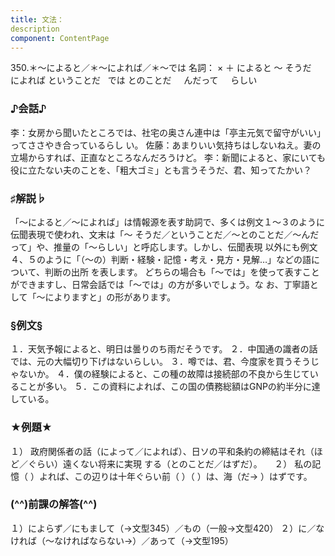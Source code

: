 ```yaml
---
title: 文法：
description
component: ContentPage
---
```



350.＊～によると／＊～によれば／＊～では
名詞： × ＋ によると ～ そうだ
  によれば ということだ
  では とのことだ
    んだって
    らしい
### ♪会話♪
李：女房から聞いたところでは、社宅の奥さん連中は「亭主元気で留守がいい」ってささやき合っているらし
い。 佐藤：あまりいい気持ちはしないねえ。妻の立場からすれば、正直なところなんだろうけど。
李：新聞によると、家にいても役に立たない夫のことを、「粗大ゴミ」とも言うそうだ、君、知ってたかい？
### ♯解説♭
「～によると／～によれば」は情報源を表す助詞で、多くは例文１～３のように伝聞表現で使われ、文末は「～ そうだ／ということだ／～とのことだ／～んだって」や、推量の「～らしい」と呼応します。しかし、伝聞表現 以外にも例文４、５のように「（～の）判断・経験・記憶・考え・見方・見解…」などの語について、判断の出所 を表します。
どちらの場合も「～では」を使って表すことができますし、日常会話では「～では」の方が多いでしょう。な お、丁寧語として「～によりますと」の形があります。
### §例文§
１．天気予報によると、明日は曇りのち雨だそうです。
２．中国通の識者の話では、元の大幅切り下げはないらしい。
３．噂では、君、今度家を買うそうじゃないか。
４．僕の経験によると、この種の故障は接続部の不良から生じていることが多い。
５．この資料によれば、この国の債務総額はGNPの約半分に達している。
### ★例題★
１） 政府関係者の話（によって／によれば）、日ソの平和条約の締結はそれ（ほど／ぐらい）遠くない将来に実現
する（とのことだ／はずだ）。    
２） 私の記憶（ ）よれば、この辺りは十年ぐらい前（ ）（ ）は、海（だ→ ）はずです。
### (^^)前課の解答(^^)
１）によらず／にもまして（→文型345）／もの（一般→文型420）
２）に／なければ（～なければならない→）／あって（→文型195）

